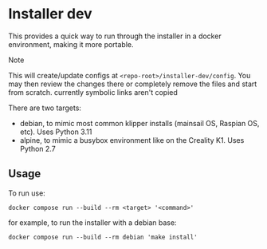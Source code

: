 # Installer dev

This provides a quick way to run through the installer in a docker environment, making it more portable.

> [!NOTE]
> This will create/update configs at `<repo-root>/installer-dev/config`. You may then review the changes there
> or completely remove the files and start from scratch.
> currently symbolic links aren't copied 

There are two targets:
- debian, to mimic most common klipper installs (mainsail OS, Raspian OS, etc). Uses Python 3.11
- alpine, to mimic a busybox environment like on the Creality K1. Uses Python 2.7

## Usage

To run use:
```shell 
docker compose run --build --rm <target> '<command>'
```

for example, to run the installer with a debian base:

```shell
docker compose run --build --rm debian 'make install'
```


